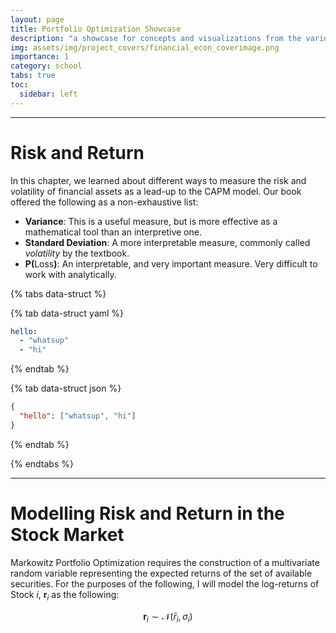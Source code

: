 ```yaml
---
layout: page
title: Portfolio Optimization Showcase
description: "a showcase for concepts and visualizations from the various portfolio optimization techniques developed in MATH 415: Math Financial Economics."
img: assets/img/project_covers/financial_econ_coverimage.png
importance: 1
category: school
tabs: true
toc:
  sidebar: left
---
```


---

# Risk and Return

In this chapter, we learned about different ways to measure the risk and volatility of financial assets as a lead-up to the CAPM model. Our book offered the following as a non-exhaustive list:

- **Variance**: This is a useful measure, but is more effective as a mathematical tool than an interpretive one.
- **Standard Deviation**: A more interpretable measure, commonly called *volatility* by the textbook.
- $\mathbf{P(\text{Loss})}$: An interpretable, and very important measure. Very difficult to work with analytically.

<!-- <div class="l-body">
  <iframe src="{{ '/assets/plotly/distribution.html' | relative_url }}" frameborder='0' scrolling='no' height="600px" width="100%"></iframe>
</div> -->

{% tabs data-struct %}

{% tab data-struct yaml %}

```yaml
hello:
  - "whatsup"
  - "hi"
```

{% endtab %}

{% tab data-struct json %}

```json
{
  "hello": ["whatsup", "hi"]
}
```

{% endtab %}

{% endtabs %}

---

# Modelling Risk and Return in the Stock Market

Markowitz Portfolio Optimization requires the construction of a multivariate random variable representing the expected returns of the set of available securities. For the purposes of the following, I will model the log-returns of Stock $i$, $\mathbf{r}_i$ as the following:

$$\mathbf{r}_i \sim  \mathcal{N}(\bar r_i, \sigma_i)$$